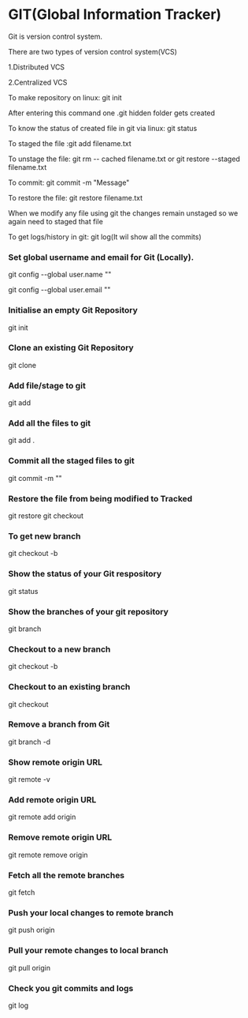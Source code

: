 # GIT(Global Information Tracker)

Git is version control system.

There are two types of version control system(VCS)

1.Distributed VCS

2.Centralized VCS

To make repository on linux: git init

After entering this command one .git hidden folder gets created

To know the status of created file in git via linux: git status

To staged the file :git add filename.txt

To unstage the file: git rm -- cached filename.txt or git restore --staged filename.txt

To commit: git commit -m "Message"

To restore the file: git restore filename.txt

When we modify any file using git the changes remain unstaged so we again need to staged that file

To get logs/history in git: git log(It wil show all the commits)


### Set global username and email for Git (Locally).

git config --global user.name "<your username>"

git config --global user.email "<your email>"

### Initialise an empty Git Repository

git init

### Clone an existing Git Repository

git clone <repository URL>

### Add file/stage to git

git add <filename>

### Add all the files to git

git add .

### Commit all the staged files to git

git commit -m "<your commit message>"

### Restore the file from being modified to Tracked

git restore <filename>
git checkout <filename>
### To get new branch

git checkout -b <filename>


### Show the status of your Git respository

git status

### Show the branches of your git repository

git branch

### Checkout to a new branch

git checkout -b <branch name>


### Checkout to an existing branch

git checkout <branch name>

### Remove a branch from Git

git branch -d <branch name>

### Show remote origin URL

git remote -v

### Add remote origin URL

git remote add origin <your remote git URL>

### Remove remote origin URL

git remote remove origin 


### Fetch all the remote branches

git fetch

### Push your local changes to remote branch

git push origin <branch name>

### Pull your remote changes to local branch

git pull origin <branch name>

### Check you git commits and logs

git log



